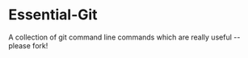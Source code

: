 Essential-Git
=============

A collection of git command line commands which are really useful -- please fork!

